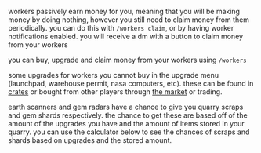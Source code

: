 <script>
  import DocsTemplate from "$lib/components/docs/DocsTemplate.svelte"
  import ItemModal from "$lib/components/docs/ItemModal.svelte"
  import Calculator from "./calculator.svelte"
  import DocsHeader from '$lib/components/docs/DocsHeader.svelte';
</script>

<DocsTemplate title='workers' description="earn passive income by buying and upgrading workers, claim earnings easily, and discover rare upgrades and special items to boost your profits in the game." />

workers passively earn money for you, meaning that you will be making money by doing nothing, however you still need to claim money from them periodically. you can do this with `/workers claim`, or by having worker notifications enabled. you will receive a dm with a button to claim money from your workers

<DocsHeader header='h2' text="buying workers" />

you can buy, upgrade and claim money from your workers using `/workers`

<DocsHeader header='h2' text="rare upgrades" />

some upgrades for workers you cannot buy in the upgrade menu (launchpad, warehouse permit, nasa computers, etc). these can be found in [crates](/docs/economy/items/crates?crate=workers) or bought from other players through [the market](/docs/economy/market) or trading.

<DocsHeader header='h2' text="special items" />

<ItemModal item="earth_scanner">earth scanners</ItemModal> and <ItemModal item="gem_radar">gem radars</ItemModal> have a chance to give you quarry scraps and gem shards respectively. the chance to get these are based off of the amount of the upgrades you have and the amount of items stored in your quarry. you can use the calculator below to see the chances of scraps and shards based on upgrades and the stored amount.

<Calculator />
